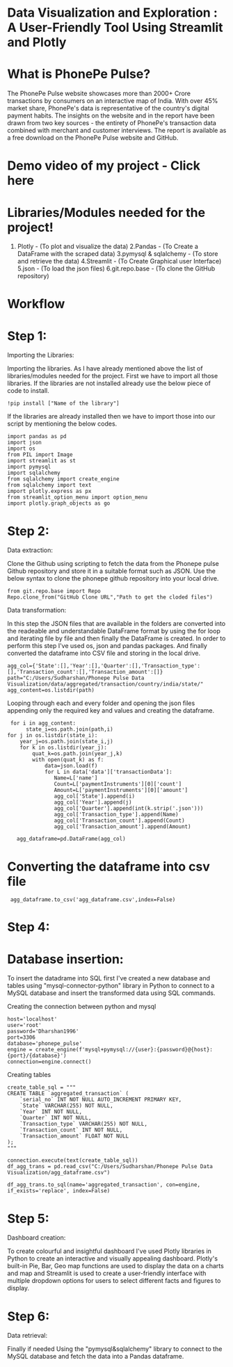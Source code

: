 # Data Visualization and Exploration : A User-Friendly Tool Using Streamlit and Plotly

# What is PhonePe Pulse?

The PhonePe Pulse website showcases more than 2000+ Crore transactions by consumers on an interactive map of India. With over 45% market share, PhonePe's data is representative of the country's digital payment habits. The insights on the website and in the report have been drawn from two key sources - the entirety of PhonePe's transaction data combined with merchant and customer interviews. The report is available as a free download on the PhonePe Pulse website and GitHub.

# Demo video of my project - Click here

# Libraries/Modules needed for the project!

1. Plotly - (To plot and visualize the data)
2.Pandas - (To Create a DataFrame with the scraped data)
3.pymysql & sqlalchemy - (To store and retrieve the data)
4.Streamlit - (To Create Graphical user Interface)
5.json - (To load the json files)
6.git.repo.base - (To clone the GitHub repository)

# Workflow

# Step 1:

Importing the Libraries:

Importing the libraries. As I have already mentioned above the list of libraries/modules needed for the project. First we have to import all those libraries. If the libraries are not installed already use the below piece of code to install.

    !pip install ["Name of the library"]
    
If the libraries are already installed then we have to import those into our script by mentioning the below codes.
 
    import pandas as pd
    import json
    import os
    from PIL import Image
    import streamlit as st
    import pymysql
    import sqlalchemy
    from sqlalchemy import create_engine
    from sqlalchemy import text
    import plotly.express as px
    from streamlit_option_menu import option_menu
    import plotly.graph_objects as go
    
# Step 2:

Data extraction:

Clone the Github using scripting to fetch the data from the Phonepe pulse Github repository and store it in a suitable format such as JSON. Use the below syntax to clone the phonepe github repository into your local drive.

    from git.repo.base import Repo
    Repo.clone_from("GitHub Clone URL","Path to get the cloded files")
    
Data transformation:

In this step the JSON files that are available in the folders are converted into the readeable and understandable DataFrame format by using the for loop and iterating file by file and then finally the DataFrame is created. In order to perform this step I've used os, json and pandas packages. And finally converted the dataframe into CSV file and storing in the local drive.   

    agg_col={'State':[],'Year':[],'Quarter':[],'Transaction_type':[],'Transaction_count':[],'Transaction_amount':[]}
    path="C:/Users/Sudharshan/Phonepe Pulse Data Visualization/data/aggregated/transaction/country/india/state/"
    agg_content=os.listdir(path)

Looping through each and every folder and opening the json files appending only the required key and values and creating the dataframe.    
  
     for i in agg_content:
          state_i=os.path.join(path,i)
    for j in os.listdir(state_i):
        year_j=os.path.join(state_i,j)
        for k in os.listdir(year_j):
            quat_k=os.path.join(year_j,k)
            with open(quat_k) as f:
                data=json.load(f)
                for L in data['data']['transactionData']:
                   Name=L['name']
                   Count=L['paymentInstruments'][0]['count']
                   Amount=L['paymentInstruments'][0]['amount']
                   agg_col['State'].append(i)
                   agg_col['Year'].append(j)
                   agg_col['Quarter'].append(int(k.strip('.json')))
                   agg_col['Transaction_type'].append(Name)
                   agg_col['Transaction_count'].append(Count)
                   agg_col['Transaction_amount'].append(Amount)
                                  
       agg_dataframe=pd.DataFrame(agg_col)       
  
# Converting the dataframe into csv file

     agg_dataframe.to_csv('agg_dataframe.csv',index=False)

# Step 4:

# Database insertion:

To insert the datadrame into SQL first I've created a new database and tables using "mysql-connector-python" library in Python to connect to a MySQL database and insert the transformed data using SQL commands.

Creating the connection between python and mysql

    host='localhost'
    user='root'
    password='Dharshan1996'
    port=3306
    database='phonepe_pulse'
    engine = create_engine(f'mysql+pymysql://{user}:{password}@{host}:{port}/{database}')
    connection=engine.connect()
    
Creating tables
    
    create_table_sql = """
    CREATE TABLE `aggregated_transaction` (
        `serial_no` INT NOT NULL AUTO_INCREMENT PRIMARY KEY,
        `State` VARCHAR(255) NOT NULL,
        `Year` INT NOT NULL,
        `Quarter` INT NOT NULL,
        `Transaction_type` VARCHAR(255) NOT NULL,
        `Transaction_count` INT NOT NULL,
        `Transaction_amount` FLOAT NOT NULL
    );
    """

    connection.execute(text(create_table_sql))
    df_agg_trans = pd.read_csv("C:/Users/Sudharshan/Phonepe Pulse Data Visualization/agg_dataframe.csv")

    df_agg_trans.to_sql(name='aggregated_transaction', con=engine, if_exists='replace', index=False)
    
# Step 5:

Dashboard creation:

To create colourful and insightful dashboard I've used Plotly libraries in Python to create an interactive and visually appealing dashboard. Plotly's built-in Pie, Bar, Geo map functions are used to display the data on a charts and map and Streamlit is used to create a user-friendly interface with multiple dropdown options for users to select different facts and figures to display.

# Step 6:

Data retrieval:

Finally if needed Using the "pymysql&sqlalchemy" library to connect to the MySQL database and fetch the data into a Pandas dataframe.   
